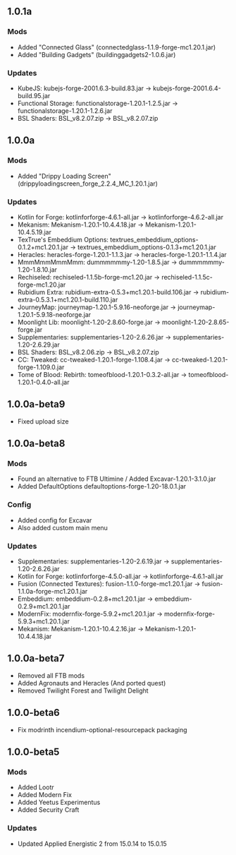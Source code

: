 ## 1.0.1a
### Mods
* Added "Connected Glass" (connectedglass-1.1.9-forge-mc1.20.1.jar)
* Added "Building Gadgets" (buildinggadgets2-1.0.6.jar)
### Updates
* KubeJS: kubejs-forge-2001.6.3-build.83.jar -> kubejs-forge-2001.6.4-build.95.jar
* Functional Storage: functionalstorage-1.20.1-1.2.5.jar -> functionalstorage-1.20.1-1.2.6.jar
* BSL Shaders: BSL_v8.2.07.zip -> BSL_v8.2.07.zip
## 1.0.0a
### Mods
 * Added "Drippy Loading Screen" (drippyloadingscreen_forge_2.2.4_MC_1.20.1.jar)
### Updates
 * Kotlin for Forge: kotlinforforge-4.6.1-all.jar -> kotlinforforge-4.6.2-all.jar
 * Mekanism: Mekanism-1.20.1-10.4.4.18.jar -> Mekanism-1.20.1-10.4.5.19.jar
 * TexTrue's Embeddium Options: textrues_embeddium_options-0.1.2+mc1.20.1.jar -> textrues_embeddium_options-0.1.3+mc1.20.1.jar
 * Heracles: heracles-forge-1.20.1-1.1.3.jar -> heracles-forge-1.20.1-1.1.4.jar
 * MmmMmmMmmMmm: dummmmmmy-1.20-1.8.5.jar -> dummmmmmy-1.20-1.8.10.jar
 * Rechiseled: rechiseled-1.1.5b-forge-mc1.20.jar -> rechiseled-1.1.5c-forge-mc1.20.jar
 * Rubidium Extra: rubidium-extra-0.5.3+mc1.20.1-build.106.jar -> rubidium-extra-0.5.3.1+mc1.20.1-build.110.jar
 * JourneyMap: journeymap-1.20.1-5.9.16-neoforge.jar -> journeymap-1.20.1-5.9.18-neoforge.jar
 * Moonlight Lib: moonlight-1.20-2.8.60-forge.jar -> moonlight-1.20-2.8.65-forge.jar
 * Supplementaries: supplementaries-1.20-2.6.26.jar -> supplementaries-1.20-2.6.29.jar
 * BSL Shaders: BSL_v8.2.06.zip -> BSL_v8.2.07.zip
 * CC: Tweaked: cc-tweaked-1.20.1-forge-1.108.4.jar -> cc-tweaked-1.20.1-forge-1.109.0.jar
 * Tome of Blood: Rebirth: tomeofblood-1.20.1-0.3.2-all.jar -> tomeofblood-1.20.1-0.4.0-all.jar

## 1.0.0a-beta9
 * Fixed upload size

## 1.0.0a-beta8
### Mods
 * Found an alternative to FTB Ultimine / Added Excavar-1.20.1-3.1.0.jar
 * Added DefaultOptions defaultoptions-forge-1.20-18.0.1.jar
### Config
 * Added config for Excavar
 * Also added custom main menu
### Updates
 * Supplementaries: supplementaries-1.20-2.6.19.jar -> supplementaries-1.20-2.6.26.jar
 * Kotlin for Forge: kotlinforforge-4.5.0-all.jar -> kotlinforforge-4.6.1-all.jar
 * Fusion (Connected Textures): fusion-1.1.0-forge-mc1.20.1.jar -> fusion-1.1.0a-forge-mc1.20.1.jar
 * Embeddium: embeddium-0.2.8+mc1.20.1.jar -> embeddium-0.2.9+mc1.20.1.jar
 * ModernFix: modernfix-forge-5.9.2+mc1.20.1.jar -> modernfix-forge-5.9.3+mc1.20.1.jar
 * Mekanism: Mekanism-1.20.1-10.4.2.16.jar -> Mekanism-1.20.1-10.4.4.18.jar

## 1.0.0a-beta7
 * Removed all FTB mods
 * Added Agronauts and Heracles (And ported quest)
 * Removed Twilight Forest and Twilight Delight
 
## 1.0.0-beta6
 * Fix modrinth incendium-optional-resourcepack packaging

## 1.0.0-beta5
### Mods
 * Added Lootr
 * Added Modern Fix
 * Added Yeetus Experimentus
 * Added Security Craft
### Updates
 * Updated Applied Energistic 2 from 15.0.14 to 15.0.15